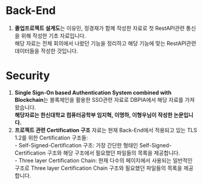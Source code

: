 # Back-End
  1. **졸업프로젝트 설계도**는 이유민, 정경재가 함께 작성한 자료로 첫 RestAPI관련 통신을 위해 작성한 기초 자료입니다.  
해당 자료는 전체 회의에서 나왔던 기능을 정리하고 해당 기능에 맞는 RestAPI관련 데이터들을 작성한 것입니다.

# Security
  1. **Single Sign-On based Authentication System combined with Blockchain**는 블록체인을 활용한 SSO관련 자료로 DBPIA에서 해당 자료를 가져왔습니다.  
**해당자료는 한신대학교 컴퓨터공학부 임지혁, 이명하, 이형우님이 작성한 논문입니다.**  
  2. **프로젝트 관련 Certification 구조** 자료는 현재 Back-End에서 적용되고 있는 TLS 1.2를 위한 Certification 구조들:  
    - Self-Signed-Certification 구조: 가장 간단한 형태인 Self-Signed-Certification 구조와 해당 구조에서 필요했던 파일들의 목록을 제공합니다.  
    - Three layer Certification Chain: 현재 다수의 페이지에서 사용되는 일반적인 구조로 Three layer Certification Chain 구조와 필요했던 파일들의 목록을 제공합니다.
